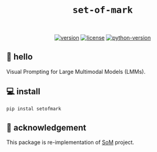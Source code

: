 <div align="center">

  <h1><code>set-of-mark</code></h1>

  <br>

  [![version](https://badge.fury.io/py/setofmark.svg)](https://badge.fury.io/py/setofmark)
  [![license](https://img.shields.io/pypi/l/setofmark)](https://github.com/roboflow/setofmark/blob/main/LICENSE)
  [![python-version](https://img.shields.io/pypi/pyversions/setofmark)](https://badge.fury.io/py/setofmark)


</div>

## 👋 hello

Visual Prompting for Large Multimodal Models (LMMs).

## 💻 install

```bash
pip instal setofmark
```

## 💜 acknowledgement

This package is re-implementation of [SoM](https://github.com/microsoft/SoM) project.